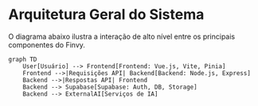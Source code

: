 # Arquitetura Geral do Sistema

O diagrama abaixo ilustra a interação de alto nível entre os principais componentes do Finvy.

```mermaid
graph TD
    User[Usuário] --> Frontend[Frontend: Vue.js, Vite, Pinia]
    Frontend -->|Requisições API| Backend[Backend: Node.js, Express]
    Backend -->|Respostas API| Frontend
    Backend --> Supabase[Supabase: Auth, DB, Storage]
    Backend --> ExternalAI[Serviços de IA]
```